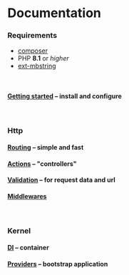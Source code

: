 # Documentation

### Requirements

- [composer](https://getcomposer.org/)
- PHP **8.1** or *higher*
- [ext-mbstring](https://www.php.net/manual/en/book.mbstring.php)

<br>

#### [Getting started](documentation/getting-started.md) – install and configure

<br>

### Http

#### [Routing](documentation/routing.md) – simple and fast

#### [Actions](documentation/actions.md) – "controllers"

#### [Validation](documentation/validation.md) – for request data and url

#### [Middlewares](documentation/middlewares.md)

<br>

### Kernel

#### [DI](docs/documentation/di.md) – container

#### [Providers](documentation/providers.md) – bootstrap application
